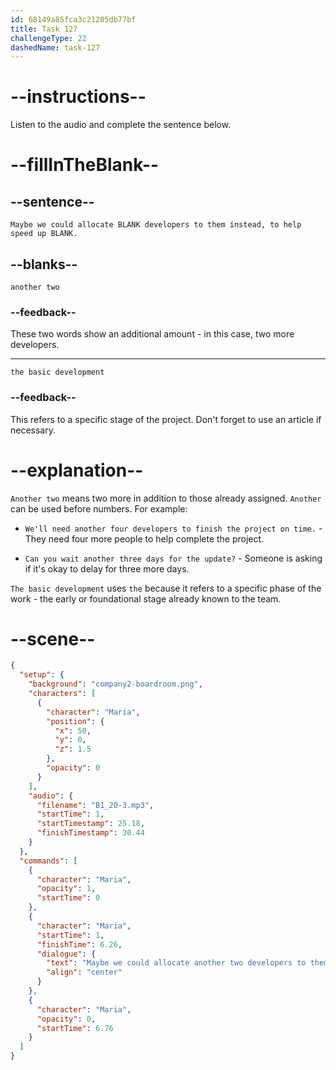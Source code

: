 ```yaml
---
id: 68149a85fca3c21205db77bf
title: Task 127
challengeType: 22
dashedName: task-127
---
```


<!-- (Audio) Maria: Maybe we could allocate another two developers to them instead, to help speed up the basic development. -->

# --instructions--

Listen to the audio and complete the sentence below.

# --fillInTheBlank--

## --sentence--

`Maybe we could allocate BLANK developers to them instead, to help speed up BLANK.`

## --blanks--

`another two`

### --feedback--

These two words show an additional amount - in this case, two more developers.

---

`the basic development`

### --feedback--

This refers to a specific stage of the project. Don't forget to use an article if necessary.

# --explanation--

`Another two` means two more in addition to those already assigned. `Another` can be used before numbers. For example:

- `We'll need another four developers to finish the project on time.` - They need four more people to help complete the project.

- `Can you wait another three days for the update?` - Someone is asking if it's okay to delay for three more days.

`The basic development` uses `the` because it refers to a specific phase of the work - the early or foundational stage already known to the team.

# --scene--

```json
{
  "setup": {
    "background": "company2-boardroom.png",
    "characters": [
      {
        "character": "Maria",
        "position": {
          "x": 50,
          "y": 0,
          "z": 1.5
        },
        "opacity": 0
      }
    ],
    "audio": {
      "filename": "B1_20-3.mp3",
      "startTime": 1,
      "startTimestamp": 25.18,
      "finishTimestamp": 30.44
    }
  },
  "commands": [
    {
      "character": "Maria",
      "opacity": 1,
      "startTime": 0
    },
    {
      "character": "Maria",
      "startTime": 1,
      "finishTime": 6.26,
      "dialogue": {
        "text": "Maybe we could allocate another two developers to them instead to help speed up the basic development.",
        "align": "center"
      }
    },
    {
      "character": "Maria",
      "opacity": 0,
      "startTime": 6.76
    }
  ]
}
```
